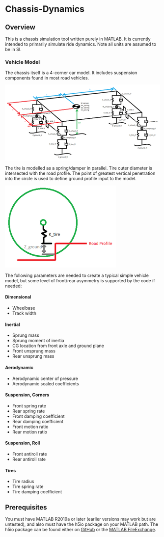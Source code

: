 # Chassis-Dynamics

## Overview
This is a chassis simulation tool written purely in MATLAB. It is currently intended to primarily simulate ride dynamics. Note all units are assumed to be in SI.

### Vehicle Model
The chassis itself is a 4-corner car model. It includes suspension components found in most road vehicles.

![Chassis Model](https://github.com/jscans12/chassis-dynamics/blob/main/docs/diagram.png)

The tire is modelled as a spring/damper in parallel. Tire outer diameter is intersected with the road profile. The point of greatest vertical penetration into the circle is used to define ground profile input to the model.

![Tire Model](https://github.com/jscans12/chassis-dynamics/blob/main/docs/tire_model.png)

The following parameters are needed to create a typical simple vehicle model, but some level of front/rear asymmetry is supported by the code if needed:

#### Dimensional
- Wheelbase
- Track width

#### Inertial
- Sprung mass
- Sprung moment of inertia
- CG location from front axle and ground plane
- Front unsprung mass
- Rear unsprung mass

#### Aerodynamic
- Aerodynamic center of pressure
- Aerodynamic scaled coefficients

#### Suspension, Corners
- Front spring rate
- Rear spring rate
- Front damping coefficient
- Rear damping coefficient
- Front motion ratio
- Rear motion ratio

#### Suspension, Roll
- Front antiroll rate
- Rear antiroll rate

#### Tires
- Tire radius
- Tire spring rate
- Tire damping coefficient

## Prerequisites
You must have MATLAB R2019a or later (earlier versions may work but are untested), and also must have the h5io package on your MATLAB path. The h5io package can be found either on [GitHub](https://github.com/jscans12/h5io) or the [MATLAB FileExchange](https://www.mathworks.com/matlabcentral/fileexchange/126235-h5io).
